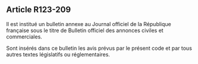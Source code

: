 Article R123-209
----
Il est institué un bulletin annexe au Journal officiel de la République
française sous le titre de Bulletin officiel des annonces civiles et
commerciales.

Sont insérés dans ce bulletin les avis prévus par le présent code et par tous
autres textes législatifs ou réglementaires.
